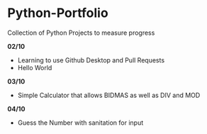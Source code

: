 # Python-Portfolio
Collection of Python Projects to measure progress

**02/10**
- Learning to use Github Desktop and Pull Requests
- Hello World

**03/10**
- Simple Calculator that allows BIDMAS as well as DIV and MOD

**04/10**
- Guess the Number with sanitation for input
